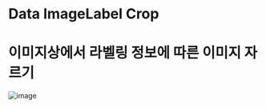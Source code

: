 # Data ImageLabel Crop

# 이미지상에서 라벨링 정보에 따른 이미지 자르기

![image](https://user-images.githubusercontent.com/55525614/178114486-5db0e35d-8717-4258-a662-62e3a1bf3101.png)
